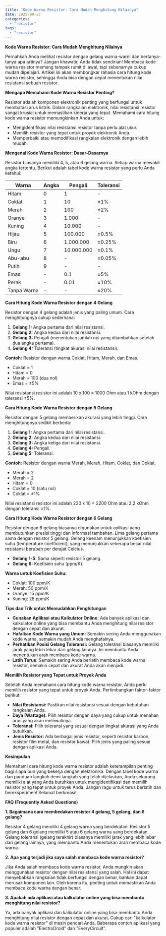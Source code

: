 ```yaml
---
title: "Kode Warna Resistor: Cara Mudah Menghitung Nilainya"
date: 2025-09-27
categories: 
  - "resistor"
tags: 
  - "resistor"
---
```


**Kode Warna Resistor: Cara Mudah Menghitung Nilainya**

Pernahkah Anda melihat resistor dengan gelang warna-warni dan bertanya-tanya apa artinya? Jangan khawatir, Anda tidak sendirian! Membaca kode warna resistor memang tampak rumit di awal, tapi sebenarnya cukup mudah dipelajari. Artikel ini akan membongkar rahasia cara hitung kode warna resistor, sehingga Anda bisa dengan cepat menentukan nilai resistansi sebuah resistor.

**Mengapa Memahami Kode Warna Resistor Penting?**

Resistor adalah komponen elektronik penting yang berfungsi untuk membatasi arus listrik. Dalam rangkaian elektronik, nilai resistansi resistor sangat krusial untuk memastikan kinerja yang tepat. Memahami cara hitung kode warna resistor memungkinkan Anda untuk:

- Mengidentifikasi nilai resistansi resistor tanpa perlu alat ukur.
- Memilih resistor yang tepat untuk proyek elektronik Anda.
- Memperbaiki atau memodifikasi rangkaian elektronik dengan lebih mudah.

**Mengenal Kode Warna Resistor: Dasar-Dasarnya**

Resistor biasanya memiliki 4, 5, atau 6 gelang warna. Setiap warna mewakili angka tertentu. Berikut adalah tabel kode warna resistor yang perlu Anda ketahui:

| Warna | Angka | Pengali | Toleransi |
| --- | --- | --- | --- |
| Hitam | 0 | 1 | \- |
| Coklat | 1 | 10 | ±1% |
| Merah | 2 | 100 | ±2% |
| Oranye | 3 | 1.000 | \- |
| Kuning | 4 | 10.000 | \- |
| Hijau | 5 | 100.000 | ±0.5% |
| Biru | 6 | 1.000.000 | ±0.25% |
| Ungu | 7 | 10.000.000 | ±0.1% |
| Abu-abu | 8 | \- | ±0.05% |
| Putih | 9 | \- | \- |
| Emas | \- | 0.1 | ±5% |
| Perak | \- | 0.01 | ±10% |
| Tanpa Warna | \- | \- | ±20% |

**Cara Hitung Kode Warna Resistor dengan 4 Gelang**

Resistor dengan 4 gelang adalah jenis yang paling umum. Cara menghitungnya cukup sederhana:

1. **Gelang 1:** Angka pertama dari nilai resistansi.
2. **Gelang 2:** Angka kedua dari nilai resistansi.
3. **Gelang 3:** Pengali (menentukan jumlah nol yang ditambahkan setelah dua angka pertama).
4. **Gelang 4:** Toleransi (tingkat akurasi nilai resistansi).

**Contoh:** Resistor dengan warna Coklat, Hitam, Merah, dan Emas.

- Coklat = 1
- Hitam = 0
- Merah = 100 (dua nol)
- Emas = ±5%

Nilai resistansi resistor ini adalah 10 x 100 = 1000 Ohm atau 1 kOhm dengan toleransi ±5%.

**Cara Hitung Kode Warna Resistor dengan 5 Gelang**

Resistor dengan 5 gelang memberikan akurasi yang lebih tinggi. Cara menghitungnya sedikit berbeda:

1. **Gelang 1:** Angka pertama dari nilai resistansi.
2. **Gelang 2:** Angka kedua dari nilai resistansi.
3. **Gelang 3:** Angka ketiga dari nilai resistansi.
4. **Gelang 4:** Pengali.
5. **Gelang 5:** Toleransi.

**Contoh:** Resistor dengan warna Merah, Merah, Hitam, Coklat, dan Coklat.

- Merah = 2
- Merah = 2
- Hitam = 0
- Coklat = 10 (satu nol)
- Coklat = ±1%

Nilai resistansi resistor ini adalah 220 x 10 = 2200 Ohm atau 2.2 kOhm dengan toleransi ±1%.

**Cara Hitung Kode Warna Resistor dengan 6 Gelang**

Resistor dengan 6 gelang biasanya digunakan untuk aplikasi yang membutuhkan presisi tinggi dan informasi tambahan. Lima gelang pertama sama dengan resistor 5 gelang. Gelang keenam menunjukkan koefisien suhu (temperature coefficient), yang menunjukkan seberapa besar nilai resistansi berubah per derajat Celcius.

- **Gelang 1-5:** Sama seperti resistor 5 gelang.
- **Gelang 6:** Koefisien suhu (ppm/K).

**Warna untuk Koefisien Suhu:**

- Coklat: 100 ppm/K
- Merah: 50 ppm/K
- Oranye: 15 ppm/K
- Kuning: 25 ppm/K

**Tips dan Trik untuk Memudahkan Penghitungan**

- **Gunakan Aplikasi atau Kalkulator Online:** Ada banyak aplikasi dan kalkulator online yang bisa membantu Anda menghitung nilai resistor dengan cepat dan akurat.
- **Hafalkan Kode Warna yang Umum:** Semakin sering Anda menggunakan kode warna, semakin mudah Anda menghafalnya.
- **Perhatikan Posisi Gelang Toleransi:** Gelang toleransi biasanya memiliki jarak yang lebih lebar dari gelang lainnya. Ini membantu Anda menentukan arah membaca kode warna.
- **Latih Terus:** Semakin sering Anda berlatih membaca kode warna resistor, semakin cepat dan akurat Anda akan menjadi.

**Memilih Resistor yang Tepat untuk Proyek Anda**

Setelah Anda memahami cara hitung kode warna resistor, Anda perlu memilih resistor yang tepat untuk proyek Anda. Pertimbangkan faktor-faktor berikut:

- **Nilai Resistansi:** Pastikan nilai resistansi sesuai dengan kebutuhan rangkaian Anda.
- **Daya (Wattage):** Pilih resistor dengan daya yang cukup untuk menahan arus yang akan melewatinya.
- **Toleransi:** Pilih toleransi yang sesuai dengan tingkat akurasi yang Anda butuhkan.
- **Jenis Resistor:** Ada berbagai jenis resistor, seperti resistor karbon, resistor film metal, dan resistor kawat. Pilih jenis yang paling sesuai dengan aplikasi Anda.

**Kesimpulan**

Memahami cara hitung kode warna resistor adalah keterampilan penting bagi siapa pun yang bekerja dengan elektronika. Dengan tabel kode warna dan panduan langkah demi langkah yang telah dijelaskan, Anda sekarang memiliki alat yang Anda butuhkan untuk mengidentifikasi dan memilih resistor yang tepat untuk proyek Anda. Jangan ragu untuk terus berlatih dan bereksperimen! Selamat berkreasi!

**FAQ (Frequently Asked Questions)**

**1\. Bagaimana cara membedakan resistor 4 gelang, 5 gelang, dan 6 gelang?**

Resistor 4 gelang memiliki 4 gelang warna yang berdekatan. Resistor 5 gelang dan 6 gelang memiliki 5 atau 6 gelang warna yang berdekatan. Gelang toleransi (gelang terakhir) biasanya memiliki jarak yang lebih lebar dari gelang lainnya, yang membantu Anda menentukan arah membaca kode warna.

**2\. Apa yang terjadi jika saya salah membaca kode warna resistor?**

Jika Anda salah membaca kode warna resistor, Anda mungkin akan menggunakan resistor dengan nilai resistansi yang salah. Hal ini dapat menyebabkan rangkaian tidak berfungsi dengan benar, bahkan dapat merusak komponen lain. Oleh karena itu, penting untuk memastikan Anda membaca kode warna dengan benar.

**3\. Apakah ada aplikasi atau kalkulator online yang bisa membantu menghitung nilai resistor?**

Ya, ada banyak aplikasi dan kalkulator online yang bisa membantu Anda menghitung nilai resistor dengan cepat dan akurat. Cukup cari "kalkulator kode warna resistor" di mesin pencari Anda. Beberapa contoh aplikasi yang populer adalah "ElectroDroid" dan "EveryCircuit".
